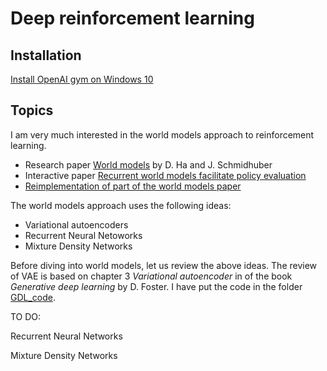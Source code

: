 # Deep reinforcement learning

## Installation

[Install OpenAI gym on Windows 10](https://github.com/schneider128k/deep_rl/blob/master/installation/installation.md)

## Topics

I am very much interested in the world models approach to reinforcement learning.

- Research paper [World models](https://arxiv.org/abs/1803.10122) by D. Ha and J. Schmidhuber
- Interactive paper [Recurrent world models facilitate policy evaluation](https://worldmodels.github.io/)
- [Reimplementation of part of the world models paper](https://github.com/AppliedDataSciencePartners/WorldModels)

The world models approach uses the following ideas:

- Variational autoencoders
- Recurrent Neural Netoworks
- Mixture Density Networks

Before diving into world models, let us review the above ideas.  The review of VAE is based on chapter 3 *Variational autoencoder* in of the book *Generative deep learning* by D. Foster. I have put the code in the folder [GDL_code](https://github.com/schneider128k/deep_rl/tree/master/GDL_code).

TO DO:

Recurrent Neural Networks

Mixture Density Networks

